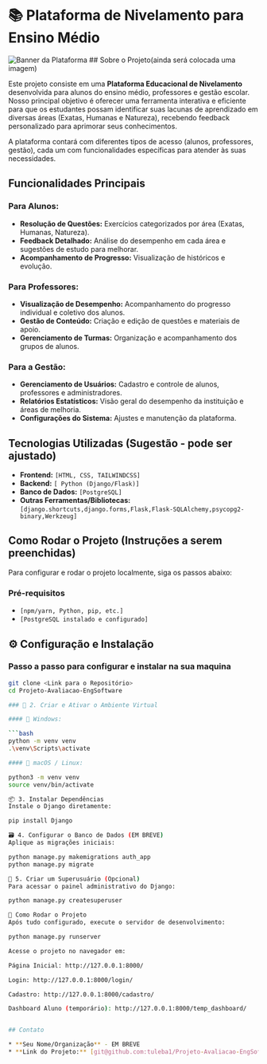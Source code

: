 # 📚 Plataforma de Nivelamento para Ensino Médio

![Banner da Plataforma](link_para_imagem_do_projeto.png) ## Sobre o Projeto(ainda será colocada uma imagem)

Este projeto consiste em uma **Plataforma Educacional de Nivelamento** desenvolvida para alunos do ensino médio, professores e gestão escolar. Nosso principal objetivo é oferecer uma ferramenta interativa e eficiente para que os estudantes possam identificar suas lacunas de aprendizado em diversas áreas (Exatas, Humanas e Natureza), recebendo feedback personalizado para aprimorar seus conhecimentos.

A plataforma contará com diferentes tipos de acesso (alunos, professores, gestão), cada um com funcionalidades específicas para atender às suas necessidades.

## Funcionalidades Principais

### Para Alunos:
* **Resolução de Questões:** Exercícios categorizados por área (Exatas, Humanas, Natureza).
* **Feedback Detalhado:** Análise do desempenho em cada área e sugestões de estudo para melhorar.
* **Acompanhamento de Progresso:** Visualização de históricos e evolução.

### Para Professores:
* **Visualização de Desempenho:** Acompanhamento do progresso individual e coletivo dos alunos.
* **Gestão de Conteúdo:** Criação e edição de questões e materiais de apoio.
* **Gerenciamento de Turmas:** Organização e acompanhamento dos grupos de alunos.

### Para a Gestão:
* **Gerenciamento de Usuários:** Cadastro e controle de alunos, professores e administradores.
* **Relatórios Estatísticos:** Visão geral do desempenho da instituição e áreas de melhoria.
* **Configurações do Sistema:** Ajustes e manutenção da plataforma.

## Tecnologias Utilizadas (Sugestão - pode ser ajustado)

* **Frontend:** `[HTML, CSS, TAILWINDCSS]`
* **Backend:** `[ Python (Django/Flask)]`
* **Banco de Dados:** `[PostgreSQL]`
* **Outras Ferramentas/Bibliotecas:** `[django.shortcuts,django.forms,Flask,Flask-SQLAlchemy,psycopg2-binary,Werkzeug]`

## Como Rodar o Projeto (Instruções a serem preenchidas)

Para configurar e rodar o projeto localmente, siga os passos abaixo:

### Pré-requisitos
* `[npm/yarn, Python, pip, etc.]`
* `[PostgreSQL instalado e configurado]`

## ⚙️ Configuração e Instalação

###  Passo a passo para configurar e instalar na sua maquina

```bash
git clone <Link para o Repositório>
cd Projeto-Avaliacao-EngSoftware

### 🧱 2. Criar e Ativar o Ambiente Virtual

#### 🔹 Windows:

```bash
python -m venv venv
.\venv\Scripts\activate

#### 🔸 macOS / Linux:

python3 -m venv venv
source venv/bin/activate

📦 3. Instalar Dependências
Instale o Django diretamente:

pip install Django

🗃️ 4. Configurar o Banco de Dados (EM BREVE)
Aplique as migrações iniciais:

python manage.py makemigrations auth_app
python manage.py migrate

👤 5. Criar um Superusuário (Opcional)
Para acessar o painel administrativo do Django:

python manage.py createsuperuser

🚀 Como Rodar o Projeto
Após tudo configurado, execute o servidor de desenvolvimento:

python manage.py runserver

Acesse o projeto no navegador em:

Página Inicial: http://127.0.0.1:8000/

Login: http://127.0.0.1:8000/login/

Cadastro: http://127.0.0.1:8000/cadastro/

Dashboard Aluno (temporário): http://127.0.0.1:8000/temp_dashboard/


## Contato

* **Seu Nome/Organização** - EM BREVE
* **Link do Projeto:** [git@github.com:tuleba1/Projeto-Avaliacao-EngSoftware.git]
